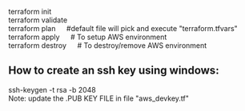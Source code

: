 terraform init
<br /> terraform validate
<br /> terraform plan			&emsp; #default file will pick and execute "terraform.tfvars"
<br /> terraform apply    &emsp; # To setup AWS environment
<br /> terraform destroy  &emsp; # To destroy/remove AWS environment


How to create an ssh key using windows:
--------------------------------------
ssh-keygen -t rsa -b 2048
<br /> Note: update the .PUB KEY FILE in file "aws_devkey.tf"
